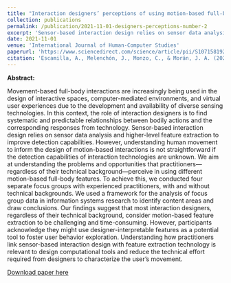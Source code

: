 ```yaml
---
title: "Interaction designers’ perceptions of using motion-based full-body features"
collection: publications
permalink: /publication/2021-11-01-designers-perceptions-number-2
excerpt: 'Sensor-based interaction design relies on sensor data analysis and higher-level feature extraction to improve detection capabilities. However, understanding human movement to inform the design of motion-based interactions is not straightforward if the detection capabilities of interaction technologies are unknown. We aim at understanding the problems and opportunities that practitioners—regardless of their technical background—perceive in using different motion-based full-body features. [Read more](https://antonioescamilla.github.io/publication/2021-11-01-designers-perceptions-number-2)'
date: 2021-11-01
venue: 'International Journal of Human-Computer Studies'
paperurl: 'https://www.sciencedirect.com/science/article/pii/S1071581921001154'
citation: 'Escamilla, A., Melenchón, J., Monzo, C., & Morán, J. A. (2021). &quot;Interaction designers’ perceptions of using motion-based full-body features.&quot; <i>International Journal of Human-Computer Studies</i>. 155, 102697.'
---
```


**Abstract:**

Movement-based full-body interactions are increasingly being used in the design of interactive spaces, computer-mediated environments, and virtual user experiences due to the development and availability of diverse sensing technologies. In this context, the role of interaction designers is to find systematic and predictable relationships between bodily actions and the corresponding responses from technology. Sensor-based interaction design relies on sensor data analysis and higher-level feature extraction to improve detection capabilities. However, understanding human movement to inform the design of motion-based interactions is not straightforward if the detection capabilities of interaction technologies are unknown. We aim at understanding the problems and opportunities that practitioners—regardless of their technical background—perceive in using different motion-based full-body features. To achieve this, we conducted four separate focus groups with experienced practitioners, with and without technical backgrounds. We used a framework for the analysis of focus group data in information systems research to identify content areas and draw conclusions. Our findings suggest that most interaction designers, regardless of their technical background, consider motion-based feature extraction to be challenging and time-consuming. However, participants acknowledge they might use designer-interpretable features as a potential tool to foster user behavior exploration. Understanding how practitioners link sensor-based interaction design with feature extraction technology is relevant to design computational tools and reduce the technical effort required from designers to characterize the user’s movement.

[Download paper here](http://antonioescamilla.github.io/files/A_Escamilla_2021_IJHCS_Perceptions_of_using_motion_based_full_body_features.pdf)
